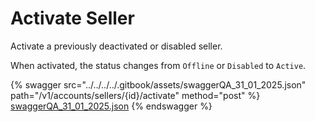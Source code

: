 # Activate Seller

Activate a previously deactivated or disabled seller.

When activated, the status changes from `Offline` or `Disabled` to `Active`.

{% swagger src="../../../../.gitbook/assets/swaggerQA_31_01_2025.json" path="/v1/accounts/sellers/{id}/activate" method="post" %}
[swaggerQA_31_01_2025.json](../../../../.gitbook/assets/swaggerQA_31_01_2025.json)
{% endswagger %}
